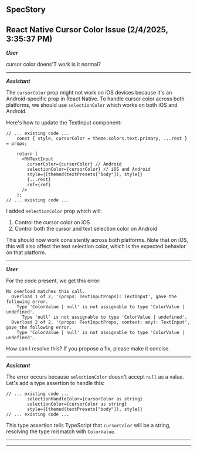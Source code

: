 ## SpecStory

## React Native Cursor Color Issue (2/4/2025, 3:35:37 PM)

_**User**_

cursor color doens'T work is it normal?

---

_**Assistant**_

The `cursorColor` prop might not work on iOS devices because it's an Android-specific prop in React Native. To handle cursor color across both platforms, we should use `selectionColor` which works on both iOS and Android.

Here's how to update the TextInput component:

```typescript:design-system/text-input.tsx
// ... existing code ...
    const { style, cursorColor = theme.colors.text.primary, ...rest } = props;

    return (
      <RNTextInput
        cursorColor={cursorColor} // Android
        selectionColor={cursorColor} // iOS and Android
        style={[themed(textPresets["body"]), style]}
        {...rest}
        ref={ref}
      />
    );
// ... existing code ...
```

I added `selectionColor` prop which will:
1. Control the cursor color on iOS
2. Control both the cursor and text selection color on Android

This should now work consistently across both platforms. Note that on iOS, this will also affect the text selection color, which is the expected behavior on that platform.

---

_**User**_

For the code present, we get this error:
```
No overload matches this call.
  Overload 1 of 2, '(props: TextInputProps): TextInput', gave the following error.
    Type 'ColorValue | null' is not assignable to type 'ColorValue | undefined'.
      Type 'null' is not assignable to type 'ColorValue | undefined'.
  Overload 2 of 2, '(props: TextInputProps, context: any): TextInput', gave the following error.
    Type 'ColorValue | null' is not assignable to type 'ColorValue | undefined'.
```
How can I resolve this? If you propose a fix, please make it concise.

---

_**Assistant**_

The error occurs because `selectionColor` doesn't accept `null` as a value. Let's add a type assertion to handle this:

```typescript:design-system/text-input.tsx
// ... existing code ...
        selectionHandleColor={cursorColor as string}
        selectionColor={cursorColor as string}
        style={[themed(textPresets["body"]), style]}
// ... existing code ...
```

This type assertion tells TypeScript that `cursorColor` will be a string, resolving the type mismatch with `ColorValue`.

---



---

